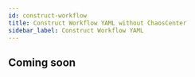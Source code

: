 ```yaml
---
id: construct-workflow
title: Construct Workflow YAML without ChaosCenter
sidebar_label: Construct Workflow YAML
---
```


## Coming soon